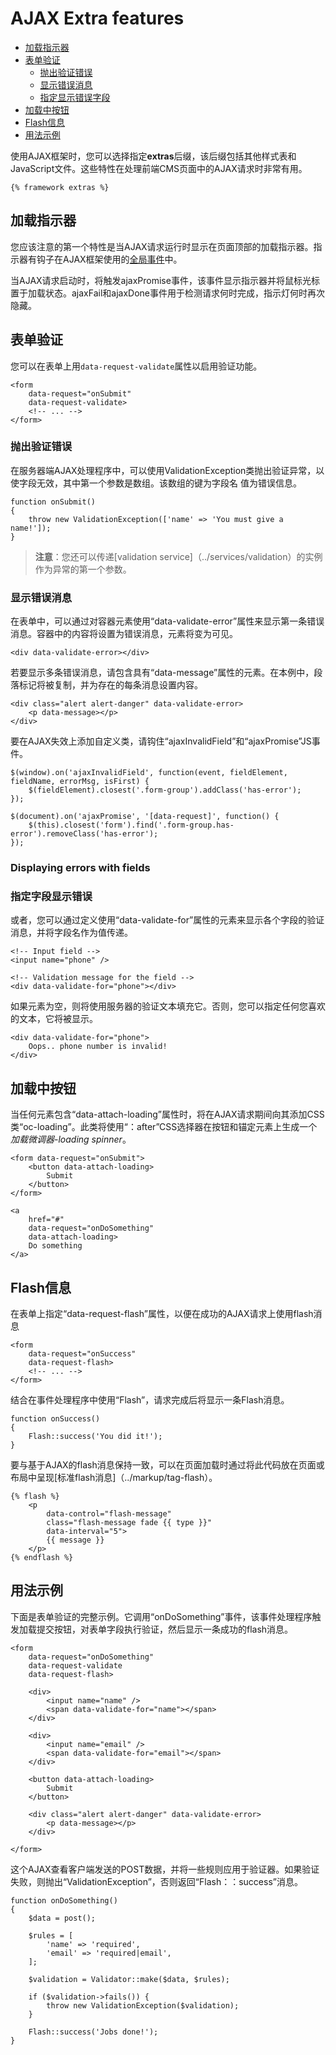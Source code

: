 # AJAX Extra features

- [加载指示器](#loader-stripe)
- [表单验证](#ajax-validation)
    - [抛出验证错误](#throw-validation-exception)
    - [显示错误消息](#error-messages)
    - [指定显示错误字段](#field-errors)
- [加载中按钮](#loader-button)
- [Flash信息](#ajax-flash)
- [用法示例](#usage-example)


使用AJAX框架时，您可以选择指定**extras**后缀，该后缀包括其他样式表和JavaScript文件。这些特性在处理前端CMS页面中的AJAX请求时非常有用。

    {% framework extras %}

<a name="loader-stripe"></a>
## 加载指示器

您应该注意的第一个特性是当AJAX请求运行时显示在页面顶部的加载指示器。指示器有钩子在AJAX框架使用的[全局事件](../ajax/javascript-api#global-events)中。

当AJAX请求启动时，将触发ajaxPromise事件，该事件显示指示器并将鼠标光标置于加载状态。ajaxFail和ajaxDone事件用于检测请求何时完成，指示灯何时再次隐藏。

<a name="ajax-validation"></a>
## 表单验证

您可以在表单上用`data-request-validate`属性以启用验证功能。

    <form
        data-request="onSubmit"
        data-request-validate>
        <!-- ... -->
    </form>

<a name="throw-validation-exception"></a>
### 抛出验证错误

在服务器端AJAX处理程序中，可以使用ValidationException类抛出验证异常，以使字段无效，其中第一个参数是数组。该数组的键为字段名 值为错误信息。


    function onSubmit()
    {
        throw new ValidationException(['name' => 'You must give a name!']);
    }

>**注意**：您还可以传递[validation service]（../services/validation）的实例作为异常的第一个参数。

<a name="error-messages"></a>
### 显示错误消息

在表单中，可以通过对容器元素使用“data-validate-error”属性来显示第一条错误消息。容器中的内容将设置为错误消息，元素将变为可见。

    <div data-validate-error></div>

若要显示多条错误消息，请包含具有“data-message”属性的元素。在本例中，段落标记将被复制，并为存在的每条消息设置内容。

    <div class="alert alert-danger" data-validate-error>
        <p data-message></p>
    </div>

要在AJAX失效上添加自定义类，请钩住“ajaxInvalidField”和“ajaxPromise”JS事件。

    $(window).on('ajaxInvalidField', function(event, fieldElement, fieldName, errorMsg, isFirst) {
        $(fieldElement).closest('.form-group').addClass('has-error');
    });

    $(document).on('ajaxPromise', '[data-request]', function() {
        $(this).closest('form').find('.form-group.has-error').removeClass('has-error');
    });

<a name="field-errors"></a>
### Displaying errors with fields
### 指定字段显示错误

或者，您可以通过定义使用“data-validate-for”属性的元素来显示各个字段的验证消息，并将字段名作为值传递。

    <!-- Input field -->
    <input name="phone" />

    <!-- Validation message for the field -->
    <div data-validate-for="phone"></div>

如果元素为空，则将使用服务器的验证文本填充它。否则，您可以指定任何您喜欢的文本，它将被显示。

    <div data-validate-for="phone">
        Oops.. phone number is invalid!
    </div>

<a name="loader-button"></a>
## 加载中按钮

当任何元素包含“data-attach-loading”属性时，将在AJAX请求期间向其添加CSS类“oc-loading”。此类将使用“：after”CSS选择器在按钮和锚定元素上生成一个*加载微调器-loading spinner*。

    <form data-request="onSubmit">
        <button data-attach-loading>
            Submit
        </button>
    </form>

    <a
        href="#"
        data-request="onDoSomething"
        data-attach-loading>
        Do something
    </a>

<a name="ajax-flash"></a>
## Flash信息

在表单上指定“data-request-flash”属性，以便在成功的AJAX请求上使用flash消息

    <form
        data-request="onSuccess"
        data-request-flash>
        <!-- ... -->
    </form>

结合在事件处理程序中使用“Flash”，请求完成后将显示一条Flash消息。

    function onSuccess()
    {
        Flash::success('You did it!');
    }

要与基于AJAX的flash消息保持一致，可以在页面加载时通过将此代码放在页面或布局中呈现[标准flash消息]（../markup/tag-flash）。

    {% flash %}
        <p
            data-control="flash-message"
            class="flash-message fade {{ type }}"
            data-interval="5">
            {{ message }}
        </p>
    {% endflash %}

<a name="usage-example"></a>
## 用法示例

下面是表单验证的完整示例。它调用“onDoSomething”事件，该事件处理程序触发加载提交按钮，对表单字段执行验证，然后显示一条成功的flash消息。

    <form
        data-request="onDoSomething"
        data-request-validate
        data-request-flash>

        <div>
            <input name="name" />
            <span data-validate-for="name"></span>
        </div>

        <div>
            <input name="email" />
            <span data-validate-for="email"></span>
        </div>

        <button data-attach-loading>
            Submit
        </button>

        <div class="alert alert-danger" data-validate-error>
            <p data-message></p>
        </div>

    </form>

这个AJAX查看客户端发送的POST数据，并将一些规则应用于验证器。如果验证失败，则抛出“ValidationException”，否则返回“Flash：：success”消息。

    function onDoSomething()
    {
        $data = post();

        $rules = [
            'name' => 'required',
            'email' => 'required|email',
        ];

        $validation = Validator::make($data, $rules);

        if ($validation->fails()) {
            throw new ValidationException($validation);
        }

        Flash::success('Jobs done!');
    }
